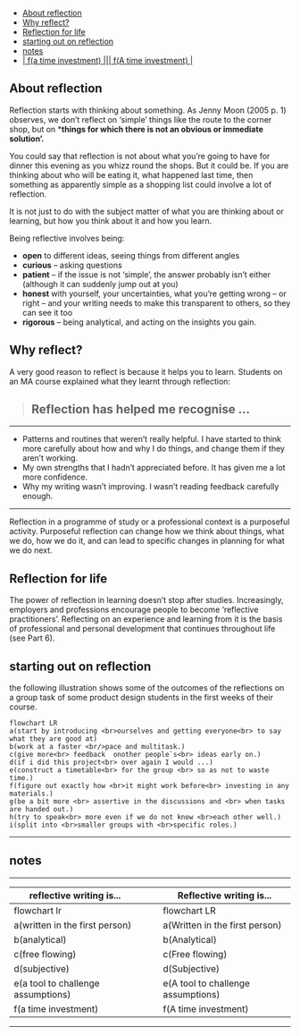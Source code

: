 - [About reflection](#about-reflection)
- [Why reflect?](#why-reflect)
- [Reflection for life](#reflection-for-life)
- [starting out on reflection](#starting-out-on-reflection)
- [notes](#notes)
- [| f(a time investment)               |||  f(A time investment)               |](#-fa-time-investment-----------------fa-time-investment---------------)

##  About reflection
Reflection starts with thinking about something. As Jenny Moon (2005 p. 1) observes, we don’t reflect on ‘simple’ things like the route to the corner shop, but on ***things for which there is not an obvious or immediate solution’.**


You could say that reflection is not about what you’re going to have for dinner this evening as you whizz round the shops. But it could be. If you are thinking about who will be eating it, what happened last time, then something as apparently simple as a shopping list could involve a lot of reflection.

It is not just to do with the subject matter of what you are thinking about or learning,
but how you think about it and how you learn.

Being reflective involves being:
- **open** to different ideas, seeing things from different angles
- **curious** – asking questions
- **patient** – if the issue is not ‘simple’, the answer probably isn’t either (although it
can suddenly jump out at you)
- **honest** with yourself, your uncertainties, what you’re getting wrong – or right – and
your writing needs to make this transparent to others, so they can see it too
- **rigorous** – being analytical, and acting on the insights you gain.


## Why reflect?

A very good reason to reflect is because it helps you to learn.
Students on an MA course explained what they learnt through reflection:


> ## Reflection has helped me recognise ...
---
- Patterns and routines that weren’t really helpful. I have started to think more
carefully about how and why I do things, and change them if they aren’t working.
- My own strengths that I hadn’t appreciated before. It has given me a lot more
confidence.
- Why my writing wasn’t improving. I wasn’t reading feedback carefully enough.
---
Reflection in a programme of study or a professional context is a purposeful activity.
Purposeful reflection can change how we think about things, what we do, how we do
it, and can lead to specific changes in planning for what we do next.

## Reflection for life
The power of reflection in learning doesn’t stop after studies. Increasingly, employers
and professions encourage people to become ‘reflective practitioners’. Reflecting
on an experience and learning from it is the basis of professional and personal
development that continues throughout life (see Part 6).

## starting out on reflection
the following illustration shows some of the outcomes of the reflections on a group
task of some product design students in the first weeks of their course.

```mermaid
flowchart LR 
a(start by introducing <br>ourselves and getting everyone<br> to say what they are good at)
b(work at a faster <br/>pace and multitask.)
c(give more<br> feedback  onother people`s<br> ideas early on.)
d(if i did this project<br> over again I would ...)
e(construct a timetable<br> for the group <br> so as not to waste time.)
f(figure out exactly how <br>it might work before<br> investing in any materials.)
g(be a bit more <br> assertive in the discussions and <br> when tasks are handed out.)
h(try to speak<br> more even if we do not know <br>each other well.)
i(split into <br>smaller groups with <br>specific roles.)
```

---
## notes

---
| reflective writing is...           |||  Reflective writing is...           |       
|------------------------------------|-|-| ------------------------------------|
| flowchart  lr                      |||  flowchart  LR                      |
| a(written in the first person)     |||  a(Written in the first person)     |
| b(analytical)                      |||  b(Analytical)                      |
| c(free flowing)                    |||  c(Free flowing)                    |
| d(subjective)                      |||  d(Subjective)                      |
| e(a tool to challenge assumptions) |||  e(A tool to challenge assumptions) |
| f(a time investment)               |||  f(A time investment)               |
---
